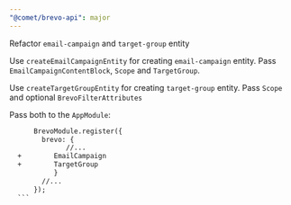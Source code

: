 ```yaml
---
"@comet/brevo-api": major
---
```


Refactor `email-campaign` and `target-group` entity

Use `createEmailCampaignEntity` for creating `email-campaign` entity. Pass `EmailCampaignContentBlock`, `Scope` and `TargetGroup`.

Use `createTargetGroupEntity` for creating `target-group` entity. Pass `Scope` and optional `BrevoFilterAttributes`

Pass both to the `AppModule`:

````diff
      BrevoModule.register({
        brevo: {
              //...
  +        EmailCampaign
  +        TargetGroup
           }
        //...
      });
  ```
````
